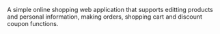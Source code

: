 A simple online shopping web application that supports editting products and personal information, making orders, shopping cart and discount coupon functions.